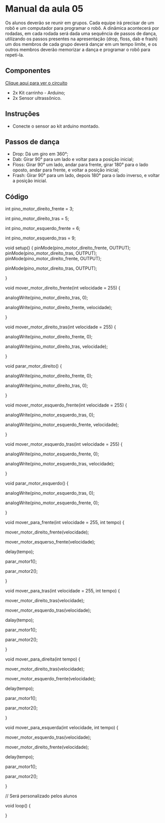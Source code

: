 # Manual da aula 05
Os alunos deverão se reunir em grupos. Cada equipe irá precisar de um robô e um computador para programar o robô. A dinâmica acontecerá por rodadas, em cada rodada será dada uma sequência de passos de dança, utilizando os passos presentes na apresentação (drop, floss, dab e frash) um dos membros de cada grupo deverá dançar em um tempo limite, e os outros membros deverão memorizar a dança e programar o robô para repeti-la.

## Componentes
[Clique aqui para ver o circuito](https://www.tinkercad.com/things/7j9DCHqotjk)
- 2x Kit carrinho - Arduino;
- 2x Sensor ultrassônico.

## Instruções
- Conecte o sensor ao kit arduino montado.

## Passos de dança
- Drop: Dá um giro em 360°;
- Dab: Girar 90° para um lado e voltar para a posição inicial;
- Floss: Girar 90° um lado, andar para frente, girar 180° para o lado oposto, andar para frente, e voltar a posição inicial;
- Frash: Girar 90° para um lado, depois 180° para o lado inverso, e voltar a posição inicial.

## Código 
int pino_motor_direito_frente = 3;

int pino_motor_direito_tras = 5;

int pino_motor_esquerdo_frente = 6;

int pino_motor_esquerdo_tras = 9;

void setup() {
  pinMode(pino_motor_direito_frente, OUTPUT);
  pinMode(pino_motor_direito_tras, OUTPUT);
  pinMode(pino_motor_direito_frente, OUTPUT);
  
  pinMode(pino_motor_direito_tras, OUTPUT);
  
}

void mover_motor_direito_frente(int velocidade = 255) {
  
  analogWrite(pino_motor_direito_tras, 0);
  
  analogWrite(pino_motor_direito_frente, velocidade);
  
}

void mover_motor_direito_tras(int velocidade = 255) {
  
  analogWrite(pino_motor_direito_frente, 0);
  
  analogWrite(pino_motor_direito_tras, velocidade);
  
}

void parar_motor_direito() {
  
  analogWrite(pino_motor_direito_frente, 0);

  analogWrite(pino_motor_direito_tras, 0);
  
}

void mover_motor_esquerdo_frente(int velocidade = 255) {

  analogWrite(pino_motor_esquerdo_tras, 0);
  
  analogWrite(pino_motor_esquerdo_frente, velocidade);
  
}

void mover_motor_esquerdo_tras(int velocidade = 255) {
  
  analogWrite(pino_motor_esquerdo_frente, 0);
  
  analogWrite(pino_motor_esquerdo_tras, velocidade);
  
}

void parar_motor_esquerdo() {
  
  analogWrite(pino_motor_esquerdo_tras, 0);
  
  analogWrite(pino_motor_esquerdo_frente, 0);
  
}

void mover_para_frente(int velocidade = 255, int tempo) {
  
  mover_motor_direito_frente(velocidade);
  
  mover_motor_esquerso_frente(velocidade);
  
  delay(tempo);
  
  parar_motor1();
  
  parar_motor2();
  
}

void mover_para_tras(int velocidade = 255, int tempo) {
  
  mover_motor_direito_tras(velocidade);
  
  mover_motor_esquerdo_tras(velocidade);
  
  dalay(tempo);
  
  parar_motor1();
  
  parar_motor2();

}

void mover_para_direita(int tempo) {

  mover_motor_direito_tras(velocidade);
  
  mover_motor_esquerdo_frente(velocidade);
  
  delay(tempo);
  
  parar_motor1();
  
  parar_motor2();
  
}

void mover_para_esquerda(int velocidade, int tempo) {

  mover_motor_esquerdo_tras(velocidade);
  
  mover_motor_direito_frente(velocidade);
  
  delay(tempo);
  
  parar_motor1();
  
  parar_motor2();
  
}

// Será personalizado pelos alunos

void loop() {
  
}
